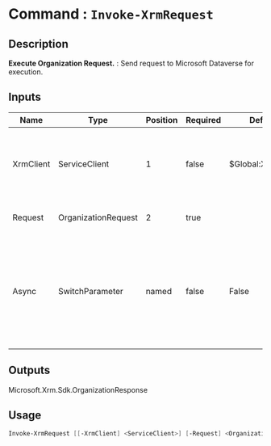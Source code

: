 ﻿# Command : `Invoke-XrmRequest` 

## Description

**Execute Organization Request.** : Send request to Microsoft Dataverse for execution.

## Inputs

Name|Type|Position|Required|Default|Description
----|----|--------|--------|-------|-----------
XrmClient|ServiceClient|1|false|$Global:XrmClient|Xrm connector initialized to target instance. Use latest one by default. (Dataverse ServiceClient)
Request|OrganizationRequest|2|true||Organization request to execute.
Async|SwitchParameter|named|false|False|Indicates if request should be run in background. Request must supports asynchronous execution. (Default: false = run synchronously)

## Outputs
Microsoft.Xrm.Sdk.OrganizationResponse

## Usage

```Powershell 
Invoke-XrmRequest [[-XrmClient] <ServiceClient>] [-Request] <OrganizationRequest> [-Async] [<CommonParameters>]
``` 


